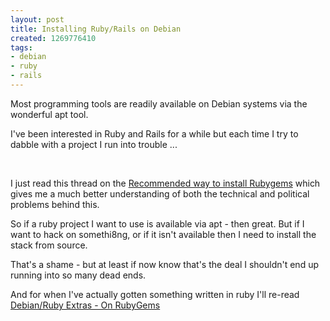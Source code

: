 ```yaml
---
layout: post
title: Installing Ruby/Rails on Debian
created: 1269776410
tags:
- debian
- ruby
- rails
---
```

<p>
Most programming tools are readily available on Debian systems via the wonderful apt tool.
</p>
<p>
I've been interested in Ruby and Rails for a while but each time I try to dabble with a project I run into trouble ...
</p>
<p>
&nbsp;
</p>
<p>
I just read this thread on the <a href="http://www.ruby-forum.com/topic/206110">Recommended way to install Rubygems</a> which gives me a much better understanding of both the technical and political problems behind this.
</p>
<p>
So if a ruby project I want to use is available via apt - then great. But if I want to hack on somethi8ng, or if it isn't available then I need to install the stack from source.
</p>
<p>
That's a shame - but at least if now know that's the deal I shouldn't end up running into so many dead ends.
</p>
<p>
And for when I've actually gotten something written in ruby I'll re-read <a href="http://pkg-ruby-extras.alioth.debian.org/rubygems.html">Debian/Ruby Extras - On RubyGems</a>
</p>
<p>
<a href="http://pkg-ruby-extras.alioth.debian.org/rubygems.html"></a>  
</p>
<p>
&nbsp;
</p>
<p>
&nbsp;
</p>
<p>
&nbsp;
</p>
<p>
&nbsp;
</p>
